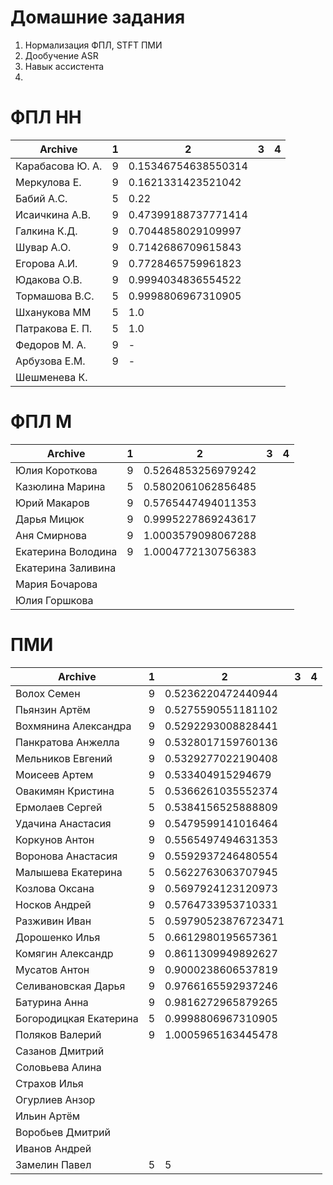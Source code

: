 # Домашние задания
1. Нормализация ФПЛ, STFT  ПМИ
2. Дообучение ASR
3. Навык ассистента 
4. 

# ФПЛ НН
| Archive           | 1       |  2       | 3       | 4      |
|-------------------|---------|----------|---------|--------|
|Карабасова Ю. А.   | 9 | 0.15346754638550314 | | |
|Меркулова Е.       | 9 | 0.1621331423521042 | | |
|Бабий А.С.         | 5 | 0.22 | | |
|Исаичкина А.В.     | 9 | 0.47399188737771414 | | |
|Галкина К.Д.       | 9 | 0.7044858029109997 | | |
|Шувар А.О.         | 9 | 0.7142686709615843 | | |
|Егорова А.И.       | 9 | 0.7728465759961823 | | |
|Юдакова О.В.       | 9 | 0.9994034836554522 | | |
|Тормашова В.С.     | 5 | 0.9998806967310905 | | |
|Шханукова ММ       | 5 | 1.0 | | |
|Патракова Е. П.    | 5 | 1.0 | | |
|Федоров М. А.      | 9 | - | | |
|Арбузова Е.М.      | 9 | - | | |
|Шешменева К. | | | | |

# ФПЛ М
| Archive           | 1 |  2       | 3       | 4      |
|-------------------|---|----------|---------|--------|
|Юлия Короткова     | 9 | 0.5264853256979242 | | |
|Казюлина Марина    | 5 | 0.5802061062856485 | | |
|Юрий Макаров       | 9 | 0.5765447494011353 | | |
|Дарья Мицюк        | 9 | 0.9995227869243617 | | |
|Аня Смирнова       | 9 | 1.0003579098067288 | | |
|Екатерина Володина | 9 | 1.0004772130756383 | | |
|Екатерина Заливина |   |  | | |
|Мария Бочарова | | | | |
|Юлия Горшкова | | | | |

# ПМИ
| Archive           | 1 |  2       | 3       | 4      |
|-------------------|---|----------|---------|--------|
|Волох Семен        | 9 | 0.5236220472440944 | | |
|Пьянзин Артём      | 9 | 0.5275590551181102 | | |
|Вохмянина Александра | 9 | 0.5292293008828441 | | |
|Панкратова Анжелла | 9 | 0.5328017159760136 | | |
|Мельников Евгений  | 9 | 0.5329277022190408 | | |
|Моисеев Артем      | 9 | 0.533404915294679  | | |
|Овакимян Кристина  | 5 | 0.5366261035552374 | | |
|Ермолаев Сергей    | 5 | 0.5384156525888809 | | |
|Удачина Анастасия  | 9 | 0.5479599141016464 | | |
|Коркунов Антон     | 9 | 0.5565497494631353 | | |
|Воронова Анастасия | 9 | 0.5592937246480554 | | |
|Малышева Екатерина | 5 | 0.5622763063707945 | | |
|Козлова Оксана     | 9 | 0.5697924123120973 | | |
|Носков Андрей      | 9 | 0.5764733953710331 | | |
|Разживин Иван      | 5 | 0.59790523876723471 | | |
|Дорошенко Илья     | 5 | 0.6612980195657361 | | |
|Комягин Александр  | 9 | 0.8611309949892627 | | |
|Мусатов Антон      | 9 | 0.9000238606537819 | | |
|Селивановская Дарья| 9 | 0.9766165592937246 | | |
|Батурина Анна      | 9 | 0.9816272965879265 | | |
|Богородицкая Екатерина | 5 | 0.9998806967310905 | | |
|Поляков Валерий    | 9 | 1.0005965163445478 | | |
|Сазанов Дмитрий    | | | | |
|Соловьева Алина | | | | |
|Страхов Илья  | | | | |
|Огурлиев Анзор | | | | |
|Ильин Артём | | | | |
|Воробьев Дмитрий | | | | |
|Иванов Андрей  | | | | |
|Замелин Павел | 5 | 5 | | |
